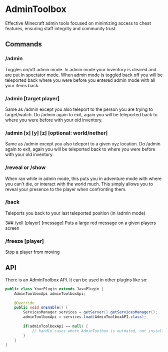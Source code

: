 # AdminToolbox
Effective Minecraft admin tools focused on minimizing access to cheat features, ensuring staff integrity and community trust.

## Commands 

### /admin
Toggles on/off admin mode. In admin mode your inventory is cleared and are put in spectator mode. When admin mode is toggled back off you will be teleported back where you were before you entered admin mode with all your items back.

### /admin [target player]
Same as /admin except you also teleport to the person you are trying to target/watch. Do /admin again to exit, again you will be teleported back to where you were before with your old inventory.

### /admin [x] [y] [z] [optional: world/nether]
Same as /admin except you also teleport to a given xyz location. Do /admin again to exit, again you will be teleported back to where you were before with your old inventory.

### /reveal or /show
When ran while in admin mode, this puts you in adventure mode with where you can't die, or interact with the world much. This simply allows you to reveal your presence to the player when confronting them.

### /back
Teleports you back to your last teleported position (in /admin mode)

3## /yell [player] [message]
Puts a large red message on a given players screen

### /freeze [player]
Stop a player from moving

## API

There is an AdminToolbox API. It can be used in other plugins like so:

```java
public class YourPlugin extends JavaPlugin {
    AdminToolboxApi adminToolboxApi;
    
    @Override
    public void onEnable() {
        ServicesManager services = getServer().getServicesManager();
        adminToolboxApi = services.load(AdminToolboxAPI.class);
        
        if(adminToolboxApi == null) {
            // handle cases where AdminToolbox is outdated, not installed, failed to load, etc.
        }
    }
}
```
